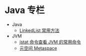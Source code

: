 # Java 专栏

- Java
  - [LinkedList 常用方法](/java/LinkedList.md)
- JVM
  - [jstat 命令查看 JVM 的常用命令](/java/jstat命令查看jvm的常用命令.md)
  - [元空间 Metaspace](</java/元空间(Metaspace).md>)
